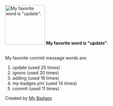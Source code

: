 <img src="https://my-badges.github.io/my-badges/favorite-word.png" alt="My favorite word is &quot;update&quot;." title="My favorite word is &quot;update&quot;." width="128">
<strong>My favorite word is &quot;update&quot;.</strong>
<br><br>

My favorite commit message words are:

1. update (used 25 times)
2. ignore (used 20 times)
3. adding (used 16 times)
4. my-badges.yml (used 14 times)
5. commit (used 11 times)


Created by <a href="https://github.com/my-badges/my-badges">My Badges</a>